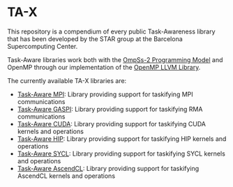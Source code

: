 # TA-X

This repository is a compendium of every public Task-Awareness library that has been developed by the STAR group at the Barcelona Supercomputing Center.

Task-Aware libraries work both with the [OmpSs-2 Programming Model](https://github.com/bsc-pm/ompss-2-releases) and OpenMP through our implementation of the [OpenMP LLVM Library](https://github.com/bsc-pm/llvm).

The currently available TA-X libraries are:

 * [Task-Aware MPI](https://github.com/bsc-pm/tampi): Library providing support for taskifying MPI communications
 * [Task-Aware GASPI](https://github.com/bsc-pm/tagaspi): Library providing support for taskifying RMA communications
 * [Task-Aware CUDA](https://github.com/bsc-pm/tacuda): Library providing support for taskifying CUDA kernels and operations
 * [Task-Aware HIP](https://github.com/bsc-pm/tahip): Library providing support for taskifying HIP kernels and operations
 * [Task-Aware SYCL](https://github.com/bsc-pm/tasycl): Library providing support for taskifying SYCL kernels and operations
 * [Task-Aware AscendCL](https://github.com/bsc-pm/tacl): Library providing support for taskifying AscendCL kernels and operations

